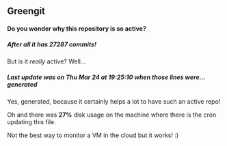 ## Greengit

#### Do you wonder why this repository is so active?

##### After all it has 27287 commits!

But is it *really* active? Well...

##### Last update was on Thu Mar 24 at 19:25:10 when those lines were... generated

Yes, generated, because it certainly helps a lot to have such an active repo!

Oh and there was **27%** disk usage on the machine
where there is the cron updating this file.

Not the best way to monitor a VM in the cloud but it works! :)
